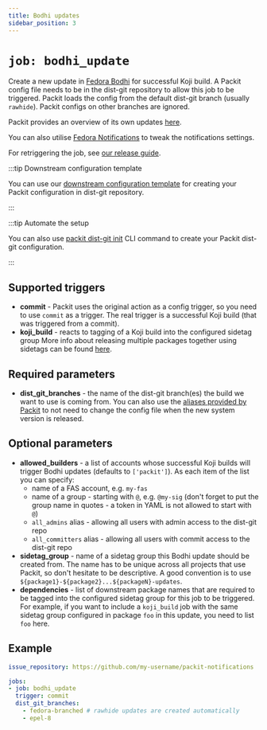 ```yaml
---
title: Bodhi updates
sidebar_position: 3
---
```


# `job: bodhi_update`

Create a new update in
[Fedora Bodhi](https://bodhi.fedoraproject.org) for successful
Koji build.
A Packit config file needs to be in the dist-git repository
to allow this job to be triggered.
Packit loads the config from the default dist-git branch (usually `rawhide`). Packit configs on other branches are ignored.


Packit provides an overview of its own updates [here](https://dashboard.packit.dev/jobs/bodhi-updates).

You can also utilise
[Fedora Notifications](https://apps.fedoraproject.org/notifications/about)
to tweak the notifications settings.

For retriggering the job, see [our release guide](/docs/fedora-releases-guide/dist-git-onboarding#retriggering).

:::tip Downstream configuration template

You can use our [downstream configuration template](/docs/configuration/downstream_configuration_template) 
for creating your Packit configuration in dist-git repository.

:::

:::tip Automate the setup

You can also use [packit dist-git init](/docs/cli/dist-git/init.md) CLI command to create your
Packit dist-git configuration.

:::

## Supported triggers

* **commit** - Packit uses the original action as a config trigger, so you need to use `commit` as a trigger.
  The real trigger is a successful Koji build (that was triggered from a commit).
* **koji_build** - reacts to tagging of a Koji build into the configured sidetag group
  More info about releasing multiple packages together using sidetags can be found
  [here](/docs/fedora-releases-guide/releasing-multiple-packages.md).

## Required parameters

* **dist_git_branches** - the name of the dist-git branch(es) the build we want to use is coming from.
  You can also use the [aliases provided by Packit](/docs/configuration#aliases)
  to not need to change the config file when the new system version is released.

## Optional parameters

* **allowed_builders** - a list of accounts whose successful Koji builds will trigger Bodhi updates
  (defaults to `['packit']`). As each item of the list you can specify:
   - name of a FAS account, e.g. `my-fas`
   - name of a group - starting with `@`, e.g. `@my-sig`
     (don't forget to put the group name in quotes - a token in YAML is not allowed to start with `@`)
   - `all_admins` alias - allowing all users with admin access to the dist-git repo
   - `all_committers` alias - allowing all users with commit access to the dist-git repo
* **sidetag_group** - name of a sidetag group this Bodhi update should be created from.
  The name has to be unique across all projects that use Packit, so don't hesitate to be descriptive.
  A good convention is to use `${package1}-${package2}...${packageN}-updates`.
* **dependencies** - list of downstream package names that are required to be tagged
  into the configured sidetag group for this job to be triggered. For example, if you want to include
  a `koji_build` job with the same sidetag group configured in package `foo` in this update,
  you need to list `foo` here.

 
## Example
```yaml
issue_repository: https://github.com/my-username/packit-notifications

jobs:
- job: bodhi_update
  trigger: commit
  dist_git_branches:
    - fedora-branched # rawhide updates are created automatically
    - epel-8
```
